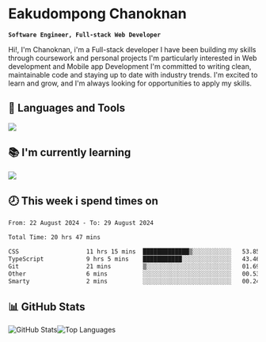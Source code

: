 # Eakudompong Chanoknan

**`Software Engineer, Full-stack Web Developer`**

<p>Hi!, I'm Chanoknan, i'm a Full-stack developer I have been building my skills
through coursework and personal projects I'm particularly interested in Web development
and Mobile app Development I'm committed to writing clean, maintainable
code and staying up to date with industry trends. I'm excited to learn
and grow, and I'm always looking for opportunities to apply my skills.</p>

## 🔧 Languages and Tools

  <a href="https://skillicons.dev">
    <img src="https://skillicons.dev/icons?i=typescript,javascript,html,css,php,java,python,laravel,nodejs,mongodb,react,nextjs,tailwind,mysql,planetscale,postgres,firebase&perline=9" />
  </a>
  
## 📚 I'm currently learning
  <a href="https://skillicons.dev">
    <img src="https://skillicons.dev/icons?i=go,rust,kotlin,androidstudio,graphql,docker,kubernetes,gcp,aws" />
  </a>

## 🕗 This week i spend times on

<!--START_SECTION:waka-->

```txt
From: 22 August 2024 - To: 29 August 2024

Total Time: 20 hrs 47 mins

CSS                   11 hrs 15 mins  █████████████▒░░░░░░░░░░░   53.85 %
TypeScript            9 hrs 5 mins    ███████████░░░░░░░░░░░░░░   43.46 %
Git                   21 mins         ▒░░░░░░░░░░░░░░░░░░░░░░░░   01.69 %
Other                 6 mins          ░░░░░░░░░░░░░░░░░░░░░░░░░   00.53 %
Smarty                2 mins          ░░░░░░░░░░░░░░░░░░░░░░░░░   00.24 %
```

<!--END_SECTION:waka-->

## 📊 GitHub Stats

<p style="display: flex">
  <img alt="GitHub Stats" src="https://github-readme-stats.vercel.app/api?username=EC-9624&show_icons=true&theme=gruvbox&count_private=true"/>
  <img alt="Top Languages" src="https://github-readme-stats.vercel.app/api/top-langs/?username=EC-9624&layout=compact&theme=gruvbox" />  
</p>
